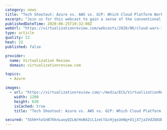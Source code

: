 ```yaml
---
category: news
title: "Tech Shootout: Azure vs. AWS vs. GCP: Which Cloud Platform Works Best for Which Enterprise Services?"
excerpt: "Join us for this webcast to gain a sense of the conventional wisdom on the various strengths of Azure, AWS and GCP, as well as some insights into a few areas where that conventional wisdom is running slightly behind reality."
publishedDateTime: 2020-06-25T19:32:00Z
webUrl: "https://virtualizationreview.com/webcasts/2020/06/cloud-wars-1.aspx?tc=page0"
type: article
quality: 22
heat: 22
published: false

provider:
  name: Virtualization Review
  domain: virtualizationreview.com

topics:
  - Azure

images:
  - url: "https://virtualizationreview.com/~/media/ECG/VirtualizationReview/VRlogo.jpg"
    width: 1200
    height: 630
    isCached: true
    title: "Tech Shootout: Azure vs. AWS vs. GCP: Which Cloud Platform Works Best for Which Enterprise Services?"

secured: "5GhH+hzGnN76knLwoyQILW/HoN4ZcL1zeCtGcHjqsUeNq+U1jX7ja3Vd2bEUD27uOWsfY72Ur15AbCxuwORNJJEQmdp+6A45GJg3TwJD2L2csiX+8IQJ24wWiMvU2XYu4/CBsmlaKyhMFTw2DTyfwivTiVbKjwP2neKgYQz7uLIHjoVJfewLMcHn2kpaRjlfoJjaDhpp39sQJc8NFi4JySmbokwmiRD4UlfOwWGao+tT4qvgNLcXsvkrVs02vZpDouuicdmOqmAJRL39LsNKlfQa76CHOusAMoKe66o5bT6dzqljocg3XWpH7vuB2DgcBETxNTmcBvcB331dfa6jeA==;QoMIpSaus7LEVxPMwgt85g=="
---
```


